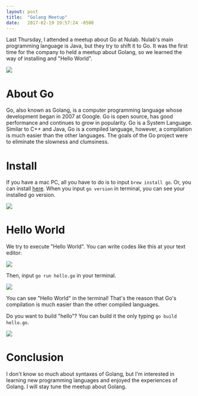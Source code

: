 ```yaml
---
layout: post
title:  "Golang Meetup"
date:   2017-02-19 19:57:24 -0500
---
```



Last Thursday, I attended a meetup about Go at Nulab. Nulab's main programming language is Java, but they try to shift it to Go. It was the first time for the company to held a meetup about Golang, so we learned the way of installing and "Hello World".

![](http://i.imgur.com/FlNCnxT.png)

# About Go
Go, also known as Golang, is a computer programming language whose development began in 2007 at Google. Go is open source, has good performance and continues to grow in popularity. Go is a System Language. Similar to C++ and Java, Go is a compiled language, however, a compilation is much easier than the other languages. The goals of the Go project were to eliminate the slowness and clumsiness.

# Install
If you have a mac PC, all you have to do is to input `brew install go`. Or, you can install [here](https://golang.org/doc/install?download=go1.8.darwin-amd64.pkg). When you input `go version` in terminal, you can see your installed go version.

![](http://i.imgur.com/tMD1VEs.png)

# Hello World
We try to execute "Hello World". You can write codes like this at your text editor:

![](http://i.imgur.com/sxoMCW0.png)

Then, input `go run hello.go` in your terminal.

![](http://i.imgur.com/Guvlagh.png)

You can see "Hello World" in the terminal! That's the reason that Go's compilation is much easier than the other compiled languages.

Do you want to build "hello"? You can build it the only typing `go build hello.go`.

![](http://i.imgur.com/0DHD9kW.png)

# Conclusion
I don't know so much about syntaxes of Golang, but I'm interested in learning new programming languages and enjoyed the experiences of Golang. I will stay tune the meetup about Golang.  

